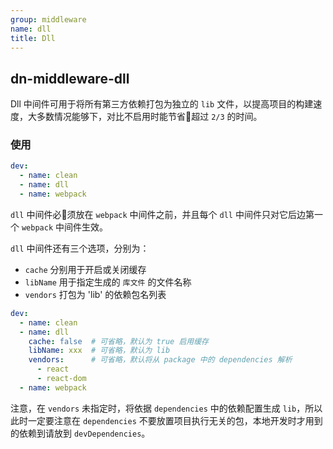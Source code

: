 ```yaml
---
group: middleware
name: dll
title: Dll
---
```


## dn-middleware-dll

Dll 中间件可用于将所有第三方依赖打包为独立的 `lib` 文件，以提高项目的构建速度，大多数情况能够下，对比不启用时能节省超过 `2/3` 的时间。

### 使用
```yml
dev:
  - name: clean
  - name: dll
  - name: webpack
```

`dll` 中间件必须放在 `webpack` 中间件之前，并且每个 `dll` 中间件只对它后边第一个 `webpack` 中间件生效。

`dll` 中间件还有三个选项，分别为：
- `cache` 分别用于开启或关闭缓存
- `libName` 用于指定生成的 `库文件` 的文件名称
- `vendors` 打包为 'lib' 的依赖包名列表

```yml
dev:
  - name: clean
  - name: dll
    cache: false  # 可省略，默认为 true 启用缓存
    libName: xxx  # 可省略，默认为 lib
    vendors:      # 可省略，默认将从 package 中的 dependencies 解析
      - react
      - react-dom
  - name: webpack
```

注意，在 `vendors` 未指定时，将依据 `dependencies` 中的依赖配置生成 `lib`，所以此时一定要注意在 `dependencies` 不要放置项目执行无关的包，本地开发时才用到的依赖到请放到 `devDependencies`。